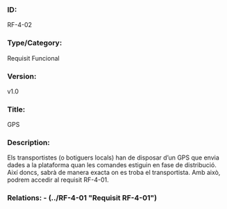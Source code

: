 ### ID:
RF-4-02
### Type/Category:
Requisit Funcional
### Version:
v1.0
### Title:
GPS
### Description:
Els transportistes (o botiguers locals) han de disposar d’un GPS que envia dades a la plataforma quan les comandes estiguin en fase de distribució. Així doncs, sabrà de manera exacta on es troba el transportista. Amb això, podrem accedir al requisit RF-4-01.
### Relations: - (../RF-4-01 "Requisit RF-4-01")
